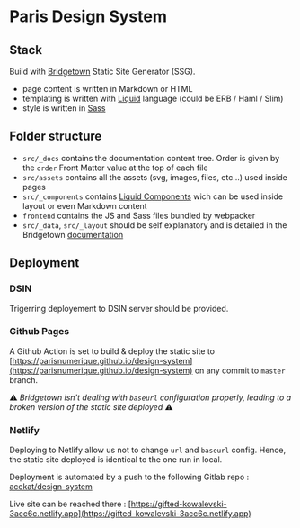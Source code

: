 # Paris Design System

## Stack

Build with [Bridgetown](https://www.bridgetownrb.com) Static Site Generator (SSG).

* page content is written in Markdown or HTML
* templating is written with [Liquid](https://shopify.github.io/liquid/) language (could be ERB / Haml / Slim)
* style is written in [Sass](https://sass-lang.com/)

## Folder structure

* `src/_docs` contains the documentation content tree. Order is given by the `order` Front Matter value at the top of each file
* `src/assets` contains all the assets (svg, images, files, etc...) used inside pages
* `src/_components` contains [Liquid Components](https://www.bridgetownrb.com/docs/components) wich can be used inside layout or even Markdown content
* `frontend` contains the JS and Sass files bundled by webpacker
* `src/_data`, `src/_layout` should be self explanatory and is detailed in the Bridgetown [documentation](https://www.bridgetownrb.com/docs/)

## Deployment

### DSIN

Trigerring deployement to DSIN server should be provided.

### Github Pages

A Github Action is set to build & deploy the static site to [https://parisnumerique.github.io/design-system](https://parisnumerique.github.io/design-system) on any commit to `master` branch.

:warning: _Bridgetown isn't dealing with `baseurl` configuration properly, leading to a broken version of the static site deployed_ :warning:

### Netlify

Deploying to Netlify allow us not to change `url` and `baseurl` config. Hence, the static site deployed is identical to the one run in local.

Deployment is automated by a push to the following Gitlab repo : [acekat/design-system](https://gitlab.com/acekat/design-system)

Live site can be reached there : [https://gifted-kowalevski-3acc6c.netlify.app](https://gifted-kowalevski-3acc6c.netlify.app)

